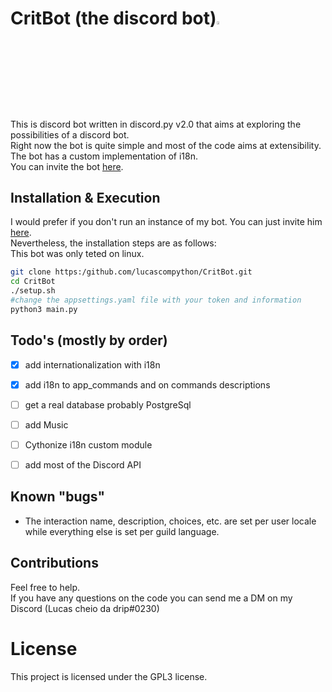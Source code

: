 # CritBot (the discord bot)<img src="https://cdn.discordapp.com/attachments/628637327878520872/1017256259138900030/unknown.png" width="3.5%" heigth="3.5%">

This is discord bot written in discord.py v2.0 that aims at exploring the possibilities of a discord bot.<br>Right now the bot is quite simple and most of the code aims at extensibility.<br>The bot has a custom implementation of i18n.<br>You can invite the bot [here](https://discord.com/api/oauth2/authorize?client_id=832679098740506644&permissions=8&scope=bot).

## Installation & Execution
I would prefer if you don't run an instance of my bot. You can just invite him [here](https://discord.com/api/oauth2/authorize?client_id=832679098740506644&permissions=8&scope=bot).<br>
Nevertheless, the installation steps are as follows:<br>
This bot was only teted on linux. 
```bash
git clone https:/github.com/lucascompython/CritBot.git
cd CritBot
./setup.sh
#change the appsettings.yaml file with your token and information
python3 main.py
```


## Todo's (mostly by order)
- [X] add internationalization with i18n
- [X] add i18n to app_commands and on commands descriptions
- [ ] get a real database probably PostgreSql
- [ ] add Music
- [ ] Cythonize i18n custom module
- [ ] add most of the Discord API


## Known "bugs"
- The interaction name, description, choices, etc. are set per user locale while everything else is set per guild language.

## Contributions
Feel free to help.<br>
If you have any questions on the code you can send me a DM on my Discord (Lucas cheio da drip#0230)

# License
This project is licensed under the GPL3 license.